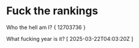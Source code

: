 # Fuck the rankings

Who the hell am I?
{ 12703736 }

What fucking year is it?
[ 2025-03-22T04:03:20Z ]
